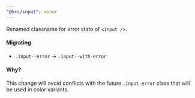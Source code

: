 ```yaml
---
"@hrc/input": minor
---
```


Renamed classname for error state of `<Input />`.

#### Migrating

- `.input--error` -> `.input--with-error`

#### Why?

This change will avoid conflicts with the future `.input-error` class that will
be used in color variants.
